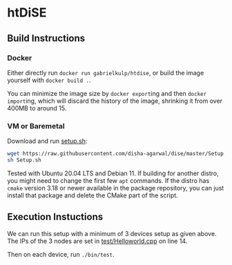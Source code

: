 # htDiSE

## Build Instructions

### Docker

Either directly run `docker run gabrielkulp/htdise`, or build the image yourself with `docker build .`.

You can minimize the image size by `docker export`ing and then `docker import`ing, which will discard the history of the image, shrinking it from over 400MB to around 15.

### VM or Baremetal

Download and run [setup.sh](Setup.sh):

```sh
wget https://raw.githubusercontent.com/disha-agarwal/dise/master/Setup.sh
sh Setup.sh
```

Tested with Ubuntu 20.04 LTS and Debian 11. If building for another distro, you might need to change the first few `apt` commands. If the distro has `cmake` version 3.18 or newer available in the package repository, you can just install that package and delete the CMake part of the script.

## Execution Instuctions
We can run this setup with a minimum of 3 devices setup as given above.
The IPs of the 3 nodes are set in [test/Helloworld.cpp](test/Helloworld.cpp#L14) on line 14.

Then on each device, run `./bin/test`.
